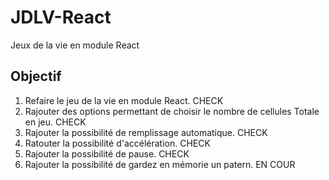 # JDLV-React

Jeux de la vie en module React

## Objectif

  1. Refaire le jeu de la vie en module React. CHECK
  2. Rajouter des options permettant de choisir le nombre de cellules Totale en jeu. CHECK
  3. Rajouter la possibilité de remplissage automatique. CHECK
  4. Ratouter la possibilité d'accélération. CHECK
  5. Rajouter la possibilité de pause. CHECK
  6. Rajouter la possibilité de gardez en mémorie un patern. EN COUR
